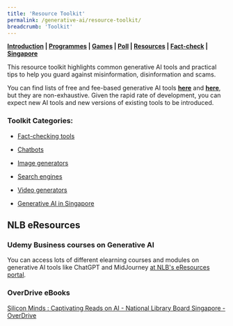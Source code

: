 ```yaml
---
title: 'Resource Toolkit'
permalink: /generative-ai/resource-toolkit/
breadcrumb: 'Toolkit'
---
```


**[Introduction](/generative-ai/games/)  |   [Programmes](/generative-ai/programmes/)  |  [Games](/generative-ai/games/)  |  [Poll](/generative-ai/gen-ai-poll/)  | [Resources](/generative-ai/resource-toolkit/)  | [Fact-check](/generative-ai/fact-checking-tools/)  | [Singapore](/generative-ai/generative-ai-singapore/)**

This resource toolkit highlights common generative AI tools and practical tips to help you guard against misinformation, disinformation and scams.

You can find lists of free and fee-based generative AI tools **[here](https://www.fastcompany.com/90856183/30-ai-tools-you-can-try-for-free 
)** and **[here](https://mostpopularaitools.com/)**, but they are non-exhaustive. Given the rapid rate of development, you can expect new AI tools and new versions of existing tools to be introduced.  

### Toolkit Categories:

- [Fact-checking tools](/generative-ai/fact-checking-tools/)

- [Chatbots](/generative-ai/ai-chatbots/)

- [Image generators](/generative-ai/ai-image-generators/)

- [Search engines](/generative-ai/ai-search-engines/)

- [Video generators](/generative-ai/ai-video-generators/)

- [Generative AI in Singapore](/generative-ai/generative-ai-singapore/)

  

## NLB eResources

### Udemy Business courses on Generative AI

You can access lots of different elearning courses and modules on generative AI tools like ChatGPT and  MidJourney [at NLB's eResources portal](https://eresources.nlb.gov.sg/main/Browse?startsWith=u).

 

### OverDrive eBooks

[Silicon Minds : Captivating Reads on AI - National Library Board Singapore - OverDrive](https://nlb.overdrive.com/collection/1459950)

 

